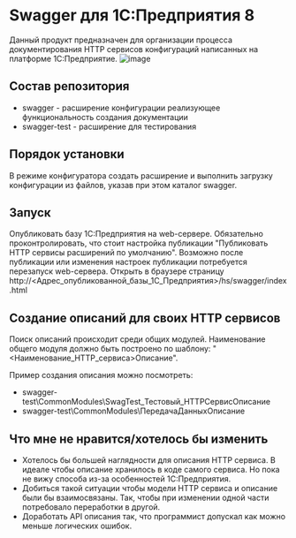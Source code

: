 # Swagger для 1С:Предприятия 8

Данный продукт предназначен для организации процесса документирования HTTP сервисов конфигураций написанных на платформе 1С:Предприятие.
![image](https://github.com/zerobig/swagger-1c/blob/master/doc/images/screenshot_1.png)

## Состав репозитория

+ swagger - расширение конфигурации реализующее функциональность создания документации
+ swagger-test - расширение для тестирования

## Порядок установки

В режиме конфигуратора создать расширение и выполнить загрузку конфигурации из файлов, указав при этом каталог swagger.

## Запуск

Опубликовать базу 1С:Предприятия на web-сервере. Обязательно проконтролировать, что cтоит настройка публикации "Публиковать HTTP сервисы расширений по умолчанию". Возможно после публикации или изменения настроек публикации потребуется перезапуск web-сервера. Открыть в браузере страницу http://<Адрес_опубликованной_базы_1С_Предприятия>/hs/swagger/index.html

## Создание описаний для своих HTTP сервисов

Поиск описаний происходит среди общих модулей. Наименование общего модуля должно быть построено по шаблону: "<Наименование_HTTP_сервиса>Описание".

Пример создания описания можно посмотреть:

+ swagger-test\CommonModules\SwagTest_Тестовый_HTTPСервисОписание
+ swagger-test\CommonModules\ПередачаДанныхОписание

## Что мне не нравится/хотелось бы изменить

+ Хотелось бы большей наглядности для описания HTTP сервиса. В идеале чтобы описание хранилось в коде самого сервиса. Но пока не вижу способа из-за особенностей 1С:Предприятия.
+ Добиться такой ситуации чтобы модели HTTP сервиса и описание были бы взаимосвязаны. Так, чтобы при изменении одной части потребовало переработки в другой.
+ Доработать API описания так, что программист допускал как можно меньше логических ошибок.